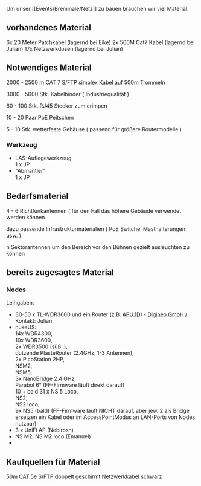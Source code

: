 
Um unser [[Events/Breminale/Netz]] zu bauen brauchen wir viel Material.

## vorhandenes Material

6x 20 Meter Patchkabel (lagernd bei Eike)
2x 500M Cat7 Kabel (lagernd bei Julian)
17x Netzwerkdosen (lagernd bei Julian)

## Notwendiges Material

2000 - 2500 m CAT 7 S/FTP simplex Kabel auf 500m Trommeln

3000 - 5000 Stk. Kabelbinder ( Industriequalität )

60 - 100 Stk. RJ45 Stecker zum crimpen

10 - 20 Paar PoE Peitschen

5 - 10 Stk. wetterfeste Gehäuse ( passend für größere Routermodelle )

### Werkzeug
* LAS-Auflegewerkzeug   
  1 x JP
* "Abmantler"  
  1 x JP

## Bedarfsmaterial

4 - 6 Richtfunkantennen ( für den Fall das höhere Gebäude verwendet werden können

dazu passende Infrastrukturmaterialien ( PoE Switche, Masthalterungen usw. )

n Sektorantennen um den Bereich vor den Bühnen gezielt ausleuchten zu können

## bereits zugesagtes Material
### Nodes
  Leihgaben:
  * 30-50 x TL-WDR3600 und ein Router (z.B. [APU.1D](http://www.pcengines.ch/apu1d.htm)) - [Digineo GmbH](http://www.digineo.de) / Kontakt: Julian
  * nukeUS:  
    14x WDR4300,  
    10x WDR3600,  
    2x WDR3500 (süß :),  
    dutzende PlasteRouter (2.4GHz, 1-3 Antennen),  
    2x PicoStation 2HP,  
    NSM2,  
    NSM5,  
    3x NanoBridge 2.4 GHz,  
    Parabol 6° (FF-Firmware läuft direkt darauf)  
    10 + bald 31 x NS 5 Loco,  
    NS2,  
    NS2 loco,  
    9x NS5 (bald) (FF-Firmware läuft NICHT darauf, aber jew. 2  als Bridge ersetzen ein Kabel oder im AccessPointModus an LAN-Ports von  Nodes nutzbar)  
  * 3 x UniFi AP (Nebirosh)
  * NS M2, NS M2 loco (Emanuel)
  * 
  
  ## Kaufquellen für Material
[50m CAT.5e S/FTP doppelt geschirmt Netzwerkkabel schwarz](http://www.ebay.de/itm/130940952917)

